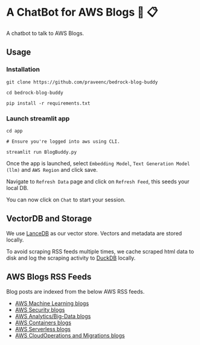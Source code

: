 # A ChatBot for AWS Blogs 🤖 📋

A chatbot to talk to AWS Blogs.

## Usage

### Installation

```shell
git clone https://github.com/praveenc/bedrock-blog-buddy
```

```shell
cd bedrock-blog-buddy

pip install -r requirements.txt
```

### Launch streamlit app

```shell
cd app

# Ensure you're logged into aws using CLI.

streamlit run BlogBuddy.py
```

Once the app is launched, select `Embedding Model`, `Text Generation Model (llm)` and `AWS Region` and click save.

Navigate to `Refresh Data` page and click on `Refresh Feed`, this seeds your local DB.

You can now click on `Chat` to start your session.

## VectorDB and Storage

We use [LanceDB](https://lancedb.com/) as our vector store. Vectors and metadata are stored locally.

To avoid scraping RSS feeds multiple times, we cache scraped html data to disk and log the scraping activity to [DuckDB](https://duckdb.org/docs/guides/python/install) locally.

## AWS Blogs RSS Feeds

Blog posts are indexed from the below AWS RSS feeds.

- [AWS Machine Learning blogs](https://aws.amazon.com/blogs/machine-learning/feed/)
- [AWS Security blogs](https://aws.amazon.com/blogs/security/feed)
- [AWS Analytics/Big-Data blogs](https://aws.amazon.com/blogs/big-data/feed/)
- [AWS Containers blogs](https://aws.amazon.com/blogs/containers/feed/)
- [AWS Serverless blogs](https://aws.amazon.com/blogs/compute/tag/serverless/feed/)
- [AWS CloudOperations and Migrations blogs](https://aws.amazon.com/blogs/mt/)